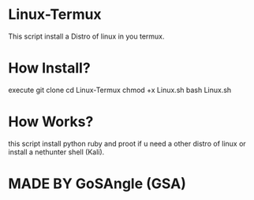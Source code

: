 # Linux-Termux
This script install a Distro of linux in you termux.
# How Install?
execute 
git clone 
cd Linux-Termux
chmod +x Linux.sh 
bash Linux.sh

# How Works?

this script install python ruby and proot if u need a other distro of linux
or install a nethunter shell (Kali).

# MADE BY GoSAngle (GSA)
